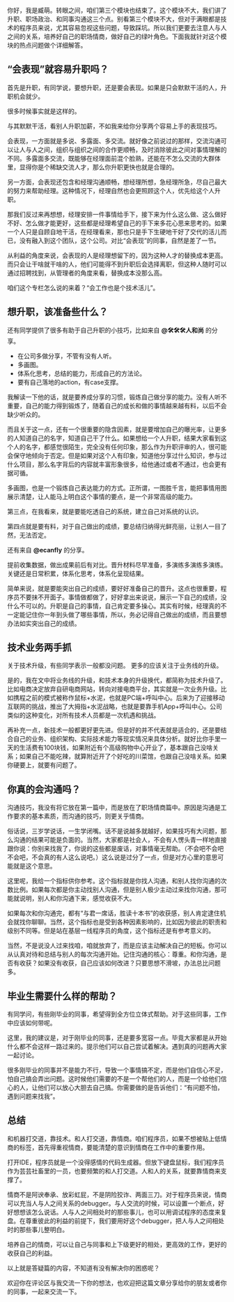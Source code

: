 你好，我是臧萌。转眼之间，咱们第三个模块也结束了。这个模块不大，我们讲了升职、职场政治、和同事沟通这三个点。别看第三个模块不大，但对于满眼都是技术的程序员来说，尤其容易忽视这些问题，导致踩坑。所以我们更要去注意人与人之间的关系，培养好自己的职场情商，做好自己的绿叶角色。下面我就针对这个模块的热点问题做个详细解答。

## “会表现”就容易升职吗？

首先是升职，有同学说，要想升职，还是要会表现。如果是只会默默干活的人，升职机会就少。

很多时候事实就是这样的。

与其默默干活，看别人升职加薪，不如我来给你分享两个容易上手的表现技巧。

会表现，一方面就是多说、多露面、多交流。就好像之前说过的那样，交流沟通可以让人与人之间，组织与组织之间的合作更顺畅，及时消除彼此之间对事情理解的不同。多露面多交流，既能够在经理面前混个脸熟，还能在不怎么交流的大群体里，显得你是个稀缺交流人才，那么你升职更快也就是合理的。

另一方面，会表现还包含和经理沟通顺畅，想经理所想，急经理所急，尽自己最大的努力来帮助经理。这种情况下，经理自然也会更照顾这个人，优先给这个人升职。

那我们反过来再想想，经理安排一件事情给手下，接下来为什么这么做、这么做好不好、怎么做才能更好，这些都是经理希望自己的手下来多花心思来思考的。如果一个人只是自顾自地干活，在经理看来，那也只是手下生硬地干好了交代的活儿而已，没有融入到这个团队，这个公司。对比“会表现”的同事，自然是差了一节。

从利益的角度来说，会表现的人是经理想留下的，因为这种人才的替换成本更高。而只会让干啥就干啥的人，他们可能得不到升职后会选择离职，但这种人随时可以通过招聘找到，从管理者的角度来看，替换成本没那么高。

咱们这个专栏怎么说的来着？“会工作也是个技术活儿”。

## 想升职，该准备些什么？

还有同学提供了很多有助于自己升职的小技巧，比如来自 **@🛠️🛠️🛠️人和尚** 的分享。

- 在公司多做分享，不管有没有人听。
- 多画图。
- 体系化思考，总结的能力，形成自己的方法论。
- 要有自己落地的action，有case支撑。

我解读一下他的话，就是要养成分享的习惯，锻炼自己做分享的能力。没有人听不重要，自己的能力得到锻炼了，随着自己的成长和做的事情越来越有料，以后不会缺少听众的。

而且关于这一点，还有一个很重要的隐含因素，就是要增加自己的曝光率，让更多的人知道自己的名字，知道自己干了什么。如果想给一个人升职，结果大家看到这个人的名字，都感觉很陌生，完全没有任何印象，那么作为升职评审的人，很可能会保守地倾向于否定。但是如果对这个人有印象，知道他分享过什么知识，参与过什么项目，那么名字背后的内容就丰富形象很多，给他通过或者不通过，也会更有据可循。

多画图，也是一个锻炼自己表达能力的方式。正所谓，一图胜千言，能把事情用图展示清楚，让人能马上明白这个事情的要点，是一个非常高级的能力。

第三点，在我看来，就是要能吃透自己的系统，建立自己对系统的认识。

第四点就是要有料，对于自己做出的成绩，要总结归纳得光鲜亮丽，让别人一目了然，无法否定。

还有来自 **@ecanfly** 的分享。

提前收集数据，做出成果前后有对比。晋升材料尽早准备，多演练多演练多演练。关键还是日常积累，体系化思考，体系化呈现结果。

简单来说，就是要能突出自己的成绩，要好好准备自己的晋升。这点也很重要，程序员不要抹不开面子。事情做都做了，好好拿出来说说，展示一下自己的成绩，没什么不可以的。升职是自己的事情，自己肯定要多操心。其实有时候，经理真的不一定能记住你一年到头做了哪些事情，所以，务必记得自己做出的成绩，而且要想办法如实突出自己的成绩。

## 技术业务两手抓

关于技术升级，有些同学表示一般都没问题。 更多的应该关注于业务线的升级。

是的，我在文中将业务线的升级，和技术本身的升级换代，都简称为技术升级了。比如电商决定放弃自研电商网站，转向对接电商平台，其实就是一次业务升级。比如携程之前的模式被称作鼠标+水泥，也就是PC端+呼叫中心。后来为了迎接移动互联网的挑战，推出了大拇指+水泥战略，也就是要靠手机App+呼叫中心。公司类似的这种变化，对所有技术人员都是一次机遇和挑战。

再补充一点，新技术一般都更好更先进。但是好的并不代表就是适合的，还是要结合自己的业务、组织架构、实际技术能力等现实情况来具体分析。就好比你手里一天的生活费有100块钱，如果附近有个高级购物中心开业了，基本跟自己没啥关系；如果自己不能吃辣，就算附近开了个好吃的川菜馆，也跟自己没啥关系。如果你硬要上，就要有问题了。

## 你真的会沟通吗？

沟通技巧，我没有将它放在第一篇中，而是放在了职场情商篇中。原因是沟通是工作要求的基本素质，而沟通的技巧，则更关乎情商。

俗话说，三岁学说话，一生学闭嘴。话不是说越多就越好，如果技巧有大问题，那么沟通的结果可能是负面的。当然，大家都是社会人，不会有人愣头青一样地直接跟你说：你别来找我了，你说的这些都是废话，对事情毫无帮助。（不会吧不会吧不会吧，不会真的有人这么说吧。）这么说是过分了一点，但是对方心里的意思可能就是这个意思。

这里呢，我给一个指标供你参考。这个指标就是你找人沟通，和别人找你沟通的次数比例。如果每次都是你主动找别人沟通，但是别人极少主动过来找你沟通，那可能就说明，别人和你沟通下来，感觉收获不大。

如果每次和你沟通完，都有“与君一席话，胜读十本书”的收获感，别人肯定逮住机会就找你聊聊。当然，这个指标也是受到各种因素影响的，比如因为彼此的职责和级别不同等。但是站在基层一线程序员的角度，这个指标还是有参考意义的。

当然，不是说没人过来找咱，咱就放弃了，而是应该主动解决自己的短板。你可以从认真对待和总结与别人的每次沟通开始。记住沟通的核心：尊重。和你沟通，是否有收获？如果没有收获，自己应该如何改进？只要思想不滑坡，办法总比问题多。

## 毕业生需要什么样的帮助？

有同学问，有些刚毕业的同事，希望得到全方位立体式帮助。对于这些同事，工作中应该如何带呢。

这里，我的建议是，对于刚毕业的同事，还是要多宽容一点。毕竟大家都是从开始什么都不会这样一路过来的。提示他们可以自己尝试着解决。遇到真的问题再大家一起讨论。

很多刚毕业的同事并不是能力不行，导致一个事情搞不定，而是他们自信心不足，怕自己搞会弄出问题。这时候他们需要的不是一个帮他们的人，而是一个给他们信心的人，让他们可以放心大胆去自己搞。你需要做的是告诉他们：“有问题不怕，遇到问题来找我”。

## 总结

和机器打交道，靠技术。和人打交道，靠情商。咱们程序员，如果不想被贴上低情商的标签，首先得重视情商，要能清楚的意识到情商在工作中的重要作用。

打开IDE，程序员就是一个没得感情的代码生成器。但放下键盘鼠标，我们程序员作为芸芸社畜里的一员，也要频繁的和人打交道。人和人的关系，就要靠情商来支撑了。

情商不是阿谀奉承、放彩虹屁，不是阴险狡诈、两面三刀。对于程序员来说，情商可以充当人与人之间关系的debugger。与人交流的时候，可以设置一个断点，好好想想该怎么说话。人与人之间相处时的那些事儿，也可以用调试程序的态度来复盘。在尊重彼此的利益的前提下，我们要用好这个debugger，把人与人之间相处时的那些事儿整明白。

培养自己的情商，可以让自己与同事和上下级更好的相处，更高效的工作，更好的收获自己的利益。

以上就是答疑篇的内容，不知道有没有解决你的困惑呢？

欢迎你在评论区与我交流一下你的想法，也欢迎把这篇文章分享给你的朋友或者你的同事，一起来交流一下。